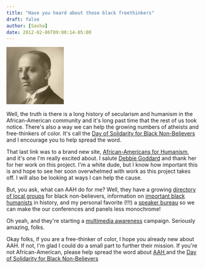 ```yaml
---
title: "Have you heard about those black freethinkers"
draft: false
author: [Sasha]
date: 2012-02-06T09:00:14-05:00
---
```


![Carter G Woodson](/uploads/2012/02/carter-500x01-150x150.jpg)

Well, the truth is there is a long history of secularism and humanism in the African-American community and it's long past time that the rest of us took notice. There's also a way we can help the growing numbers of atheists and free-thinkers of color. It's call the [Day of Solidarity for Black Non-Believers](http://aahumanism.net/announcements/view/day_of_solidarity_for_black_non_believers) and I encourage you to help spread the word.

That last link was to a brand new site, [African-Americans for Humanism](http://aahumanism.net/), and it's one I'm really excited about. I salute [Debbie Goddard](http://aahumanism.net/stories/view/debbie_goddard) and thank her for her work on this project. I'm a white dude, but I know how important this is and hope to see her soon overwhelmed with work as this project takes off. I will also be looking at ways I can help the cause.

But, you ask, what can AAH do for me? Well, they have a growing [directory of local groups](http://aahumanism.net/groups) for black non-believers, information on [important black humanists](http://aahumanism.net/history) in history, and my personal favorite (!!!) a [speaker bureau](http://aahumanism.net/speakers) so we can make the our conferences and panels less monochrome!

Oh yeah, and they're starting a [multimedia awareness](http://aahumanism.net/announcements/view/announcing_the_we_are_aah_campaign) campaign. Seriously amazing, folks.

Okay folks, if you are a free-thinker of color, I hope you already new about AAH. If not, I'm glad I could do a small part to further their mission. If you're not African-American, please help spread the word about [AAH ](http://aahumanism.net/)and the [Day of Solidarity for Black Non-Believers](http://aahumanism.net/announcements/view/day_of_solidarity_for_black_non_believers)